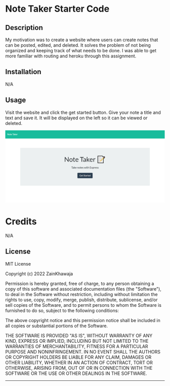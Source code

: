 # Note Taker Starter Code

## Description

My motivation was to create a website where users can create notes that can be posted, edited, and deleted. It solves the problem of not being organized and keeping track of what needs to be done. I was able to get more familiar with routing and heroku through this assignment. 


## Installation

N/A
## Usage

Visit the website and click the get started button. Give your note a title and text and save it. It will be displayed on the left so it can be viewed or deleted.

![alt text](public/assets/images/website.png)

# Credits

N/A

## License

MIT License

Copyright (c) 2022 ZainKhawaja

Permission is hereby granted, free of charge, to any person obtaining a copy of this software and associated documentation files (the "Software"), to deal in the Software without restriction, including without limitation the rights to use, copy, modify, merge, publish, distribute, sublicense, and/or sell copies of the Software, and to permit persons to whom the Software is furnished to do so, subject to the following conditions:

The above copyright notice and this permission notice shall be included in all copies or substantial portions of the Software.

THE SOFTWARE IS PROVIDED "AS IS", WITHOUT WARRANTY OF ANY KIND, EXPRESS OR IMPLIED, INCLUDING BUT NOT LIMITED TO THE WARRANTIES OF MERCHANTABILITY, FITNESS FOR A PARTICULAR PURPOSE AND NONINFRINGEMENT. IN NO EVENT SHALL THE AUTHORS OR COPYRIGHT HOLDERS BE LIABLE FOR ANY CLAIM, DAMAGES OR OTHER LIABILITY, WHETHER IN AN ACTION OF CONTRACT, TORT OR OTHERWISE, ARISING FROM, OUT OF OR IN CONNECTION WITH THE SOFTWARE OR THE USE OR OTHER DEALINGS IN THE SOFTWARE.

---